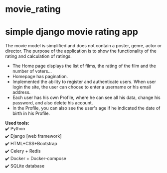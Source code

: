 # movie_rating
# simple django movie rating app

The movie model is simplified and does not contain a poster, genre, actor or director. The purpose of the application is to show the functionality of the rating and calculation of ratings.

- The Home page displays the list of films, the rating of the film and the number of voters...
- Homepage has pagination.
- Implemented the ability to register and authenticate users. When user login the site, the user can choose to enter a username or his email address.
- Each user has his own Profile, where he can see all his data, change his password, and also delete his account.
- In the Profile, you can also see the user's age if he indicated the date of birth in his Profile.


__Used tools:__    
:heavy_check_mark: Python    
:heavy_check_mark: Django [web framework]      
:heavy_check_mark: HTML+CSS+Bootstrap    
:heavy_check_mark: Celery + Redis    
:heavy_check_mark: Docker + Docker-compose    
:heavy_check_mark: SQLite database    
